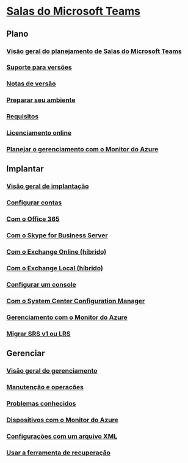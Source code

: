 # [Salas do Microsoft Teams](index.md)
## Plano
### [Visão geral do planejamento de Salas do Microsoft Teams](../plan-your-deployment/clients-and-devices/skype-room-systems-v2-0.md)
### [Suporte para versões](../plan-your-deployment/clients-and-devices/srs2-lifecycle-support.md)
### [Notas de versão](../plan-your-deployment/clients-and-devices/srs2-release-note.md)
### [Preparar seu ambiente](../plan-your-deployment/clients-and-devices/srs-v2-prep.md)
### [Requisitos](../plan-your-deployment/clients-and-devices/requirements.md)
### [Licenciamento online](../../SfbOnline/skype-for-business-and-microsoft-teams-add-on-licensing/license-options-based-on-your-plan/skype-room-systems-v2.md)
### [Planejar o gerenciamento com o Monitor do Azure](../plan-your-deployment/clients-and-devices/azure-monitor.md)

## Implantar
### [Visão geral de implantação](../deploy/deploy-clients/room-systems-v2.md)
### [Configurar contas](../deploy/deploy-clients/room-systems-v2-configure-accounts.md)
### [Com o Office 365](../deploy/deploy-clients/with-office-365.md)
### [Com o Skype for Business Server](../deploy/deploy-clients/with-skype-for-business-server-2015.md)
### [Com o Exchange Online (híbrido)](../deploy/deploy-clients/with-exchange-online.md)
### [Com o Exchange Local (híbrido)](../deploy/deploy-clients/with-exchange-on-premises.md)
### [Configurar um console](../deploy/deploy-clients/console.md)
### [Com o System Center Configuration Manager](../deploy/deploy-clients/room-systems-scale.md)
### [Gerenciamento com o Monitor do Azure](../deploy/deploy-clients/azure-monitor.md)
### [Migrar SRS v1 ou LRS](../deploy/deploy-clients/lrs-migration.md)

## Gerenciar
### [Visão geral do gerenciamento](../manage/skype-room-systems-v2/skype-room-systems-v2.md)
### [Manutenção e operações](../manage/skype-room-systems-v2/room-systems-v2-operations.md)
### [Problemas conhecidos](../manage/skype-room-systems-v2/known-issues.md)
### [Dispositivos com o Monitor do Azure](../manage/skype-room-systems-v2/azure-monitor.md)
### [Configurações com um arquivo XML](../manage/skype-room-systems-v2/xml-config-file.md)
### [Usar a ferramenta de recuperação](../manage/skype-room-systems-v2/recovery-tool.md)

